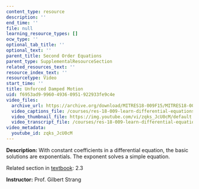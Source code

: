 ```yaml
---
content_type: resource
description: ''
end_time: ''
file: null
learning_resource_types: []
ocw_type: ''
optional_tab_title: ''
optional_text: ''
parent_title: Second Order Equations
parent_type: SupplementalResourceSection
related_resources_text: ''
resource_index_text: ''
resourcetype: Video
start_time: ''
title: Unforced Damped Motion
uid: f6953ad9-9960-4936-0951-922933fe9c4e
video_files:
  archive_url: https://archive.org/download/MITRES18-009F15/MITRES18-009F15_2_3_UnforcedDampedMotion_300k.mp4
  video_captions_file: /courses/res-18-009-learn-differential-equations-up-close-with-gilbert-strang-and-cleve-moler-fall-2015/3f8fddc4756759699c1fe9c7470f83fb_zqks_JcU0cM.vtt
  video_thumbnail_file: https://img.youtube.com/vi/zqks_JcU0cM/default.jpg
  video_transcript_file: /courses/res-18-009-learn-differential-equations-up-close-with-gilbert-strang-and-cleve-moler-fall-2015/2bff003542c16ca2a9ffcb712a88d7e8_zqks_JcU0cM.pdf
video_metadata:
  youtube_id: zqks_JcU0cM
---
```


**Description:** With constant coefficients in a differential equation, the basic solutions are exponentials. The exponent solves a simple equation.

Related section in [textbook](http://www-math.mit.edu/~gs/dela/): 2.3

**Instructor:** Prof. Gilbert Strang